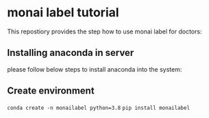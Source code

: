 # monai label tutorial
This repostiory provides the step how to use monai label for doctors:

## Installing anaconda in server
please follow below steps to install anaconda into the system:

## Create environment
`conda create -n monailabel python=3.8`
`pip install monailabel`
